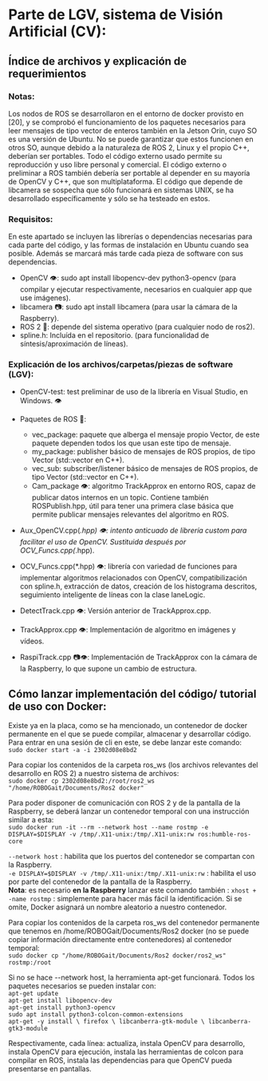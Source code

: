 # Parte de LGV, sistema de Visión Artificial (CV):
## Índice de archivos y explicación de requerimientos

### Notas:
Los nodos de ROS se desarrollaron en el entorno de docker provisto en [20], y se comprobó el funcionamiento de los paquetes necesarios para leer mensajes de tipo vector de enteros también en la Jetson Orin, cuyo SO es una versión de Ubuntu. No se puede garantizar que estos funcionen en otros SO, aunque debido a la naturaleza de ROS 2, Linux y el propio C++, deberían ser portables. Todo el código externo usado permite su reproducción y uso libre personal y comercial. El código externo o preliminar a ROS también debería ser portable al depender en su mayoría de OpenCV y C++, que son multiplataforma. El código que depende de libcamera se sospecha que sólo funcionará en sistemas UNIX, se ha desarrollado específicamente y sólo se ha testeado en estos.

### Requisitos:
En este apartado se incluyen las librerías o dependencias necesarias para cada parte del código, y las formas de instalación en Ubuntu cuando sea posible. Además se marcará más tarde cada pieza de software con sus dependencias.

- OpenCV 👁️: sudo apt install libopencv-dev python3-opencv (para compilar y ejecutar respectivamente, necesarios en cualquier app que use imágenes).
- libcamera 📷: sudo apt install libcamera (para usar la cámara de la Raspberry).
- ROS 2 🤖: depende del sistema operativo (para cualquier nodo de ros2).
- spline.h: Incluída en el repositorio. (para funcionalidad de síntesis/aproximación de líneas).

### Explicación de los archivos/carpetas/piezas de software (LGV):
- OpenCV-test: test preliminar de uso de la librería en Visual Studio, en Windows. 👁️
- Paquetes de ROS 🤖:
  - vec_package: paquete que alberga el mensaje propio Vector, de este paquete dependen todos los que usan este tipo de mensaje.
  - my_package: publisher básico de mensajes de ROS propios, de tipo Vector (std::vector<int> en C++).
  - vec_sub: subscriber/listener básico de mensajes de ROS propios, de tipo Vector (std::vector<int> en C++).
  - Cam_package 👁️: algoritmo TrackApprox en entorno ROS, capaz de publicar datos internos en un topic. Contiene también ROSPublish.hpp, útil para tener una primera clase básica que permite publicar mensajes relevantes del algoritmo en ROS.

- Aux_OpenCV.cpp(*.hpp) 👁️: intento anticuado de librería custom para facilitar el uso de OpenCV. Sustituida después por OCV_Funcs.cpp(*.hpp).
- OCV_Funcs.cpp(*.hpp) 👁️: librería con variedad de funciones para implementar algoritmos relacionados con OpenCV, compatibilización con spline.h, extracción de datos, creación de los histograma descritos, seguimiento inteligente de líneas con la clase laneLogic. 
- DetectTrack.cpp 👁️: Versión anterior de TrackApprox.cpp.
- TrackApprox.cpp 👁️: Implementación de algoritmo en imágenes y vídeos. 
- RaspiTrack.cpp 📷👁️: Implementación de TrackApprox con la cámara de la Raspberry, lo que supone un cambio de estructura.

## Cómo lanzar implementación del código/ tutorial de uso con Docker:
Existe ya en la placa, como se ha mencionado, un contenedor de docker permanente en el que se puede compilar, almacenar y desarrollar código. Para entrar en una sesión de cli en este, se debe lanzar este comando:<br>
`sudo docker start -a -i 2302d08e8bd2`

Para copiar los contenidos de la carpeta ros_ws (los archivos relevantes del desarrollo en ROS 2) a nuestro sistema de archivos:<br>
`sudo docker cp 2302d08e8bd2:/root/ros2_ws "/home/ROBOGait/Documents/Ros2 docker"`

Para poder disponer de comunicación con ROS 2 y de la pantalla de la Raspberry, se deberá lanzar un contenedor temporal con una instrucción similar a esta:<br>
`sudo docker run -it --rm --network host --name rostmp -e DISPLAY=$DISPLAY -v /tmp/.X11-unix:/tmp/.X11-unix:rw ros:humble-ros-core`

`--network host` : habilita que los puertos del contenedor se compartan con la Raspberry.<br>
`-e DISPLAY=$DISPLAY -v /tmp/.X11-unix:/tmp/.X11-unix:rw` : habilita el uso por parte del contenedor de la pantalla de la Raspberry.<br>
__Nota__: es necesario **en la Raspberry** lanzar este comando también : `xhost +`<br>
`-name rostmp` : simplemente para hacer más fácil la identificación. Si se omite, Docker asignará un nombre aleatorio a nuestro contenedor.<br>

Para copiar los contenidos de la carpeta ros_ws del contenedor permanente que tenemos en /home/ROBOGait/Documents/Ros2 docker (no se puede copiar información directamente entre contenedores) al contenedor temporal:<br>
`sudo docker cp "/home/ROBOGait/Documents/Ros2 docker/ros2_ws" rostmp:/root`

Si no se hace --network host, la herramienta apt-get funcionará. Todos los paquetes necesarios se pueden instalar con:<br>
`apt-get update`<br>
`apt-get install libopencv-dev`<br>
`apt-get install python3-opencv`<br>
`sudo apt install python3-colcon-common-extensions`<br>
`apt-get -y install \
    firefox \
    libcanberra-gtk-module \
    libcanberra-gtk3-module`

Respectivamente, cada línea: actualiza, instala OpenCV para desarrollo, instala OpenCV para ejecución, instala las herramientas de colcon para compilar en ROS, instala las dependencias para que OpenCV pueda presentarse en pantallas.
